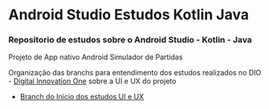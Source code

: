 # Android Studio Estudos Kotlin Java
### Repositorio de estudos sobre o Android Studio - Kotlin - Java

Projeto de App nativo Android Simulador de Partidas

Organização das branchs para entendimento dos estudos realizados no DIO - [Digital Innovation One](https://web.dio.me/course/componentes-layouts-e-uiux-em-apps-android/learning/70fe257d-e191-43b3-89b5-a5dbb5e6cd9a?back=/browse) sobre a UI e UX do projeto

  - [Branch do Inicio dos estudos UI e UX](https://github.com/LanowarJR/Android-Studio-Estudos-Kotlin-Java/tree/componentes-layout-ui-ux-estudos)
